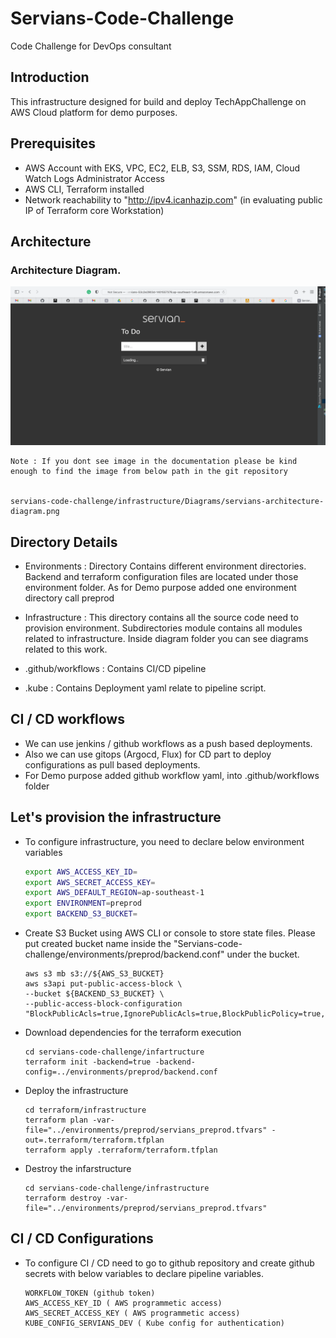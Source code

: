 # Servians-Code-Challenge

Code Challenge for DevOps consultant

## Introduction

This infrastructure designed for build and deploy TechAppChallenge on AWS Cloud platform for demo purposes.

## Prerequisites

* AWS Account with EKS, VPC, EC2, ELB, S3, SSM, RDS, IAM, Cloud Watch Logs Administrator Access
* AWS CLI, Terraform installed 
* Network reachability to "http://ipv4.icanhazip.com" (in evaluating public IP of Terraform core Workstation)

## Architecture

### Architecture Diagram.
![Architecture Diagram](https://github.com/codereposumudu/servians-coding-challenge/blob/356a5020640ed93740e4ba4e444f92f62eb5d9f6/infrastructure/Diagrams/application.png)

```
Note : If you dont see image in the documentation please be kind enough to find the image from below path in the git repository


servians-code-challenge/infrastructure/Diagrams/servians-architecture-diagram.png
```
## Directory Details

* Environments : Directory Contains different environment directories. Backend and terraform configuration files are located under those environment folder. As for Demo purpose added one environment directory call preprod

* Infrastructure : This directory contains all the source code need to provision environment. Subdirectories module contains
all modules related to infrastructure. Inside diagram folder you can see diagrams related to this work.
  
* .github/workflows : Contains CI/CD pipeline

* .kube : Contains Deployment yaml relate to pipeline script.


## CI / CD workflows

* We can use jenkins / github workflows as a push based deployments.
* Also we can use gitops (Argocd, Flux) for CD part to deploy configurations as pull based deployments.
* For Demo purpose added github workflow yaml, into .github/workflows folder

## Let's provision the infrastructure


* To configure infrastructure, you need to declare below environment variables

  ```bash
  export AWS_ACCESS_KEY_ID=
  export AWS_SECRET_ACCESS_KEY=
  export AWS_DEFAULT_REGION=ap-southeast-1
  export ENVIRONMENT=preprod
  export BACKEND_S3_BUCKET=
  ```

* Create S3 Bucket using AWS CLI or console to store state files. Please put created bucket name inside the "Servians-code-challenge/environments/preprod/backend.conf" under the bucket.
  ```
  aws s3 mb s3://${AWS_S3_BUCKET}
  aws s3api put-public-access-block \
  --bucket ${BACKEND_S3_BUCKET} \
  --public-access-block-configuration "BlockPublicAcls=true,IgnorePublicAcls=true,BlockPublicPolicy=true,RestrictPublicBuckets=true"
  ```

* Download dependencies for the terraform execution

  ```
  cd servians-code-challenge/infartructure
  terraform init -backend=true -backend-config=../environments/preprod/backend.conf
  ```
* Deploy the infrastructure

  ```
  cd terraform/infrastructure
  terraform plan -var-file="../environments/preprod/servians_preprod.tfvars" -out=.terraform/terraform.tfplan
  terraform apply .terraform/terraform.tfplan
  ```
  
* Destroy the infarstructure

  ```
  cd servians-code-challenge/infrastructure
  terraform destroy -var-file="../environments/preprod/servians_preprod.tfvars"
  ```
  
## CI / CD Configurations
* To configure CI / CD need to go to github repository and create github secrets with below variables to declare pipeline variables.

  ```
  WORKFLOW_TOKEN (github token)
  AWS_ACCESS_KEY_ID ( AWS programmetic access)
  AWS_SECRET_ACCESS_KEY ( AWS programmetic access)
  KUBE_CONFIG_SERVIANS_DEV ( Kube config for authentication)
  
  ```










